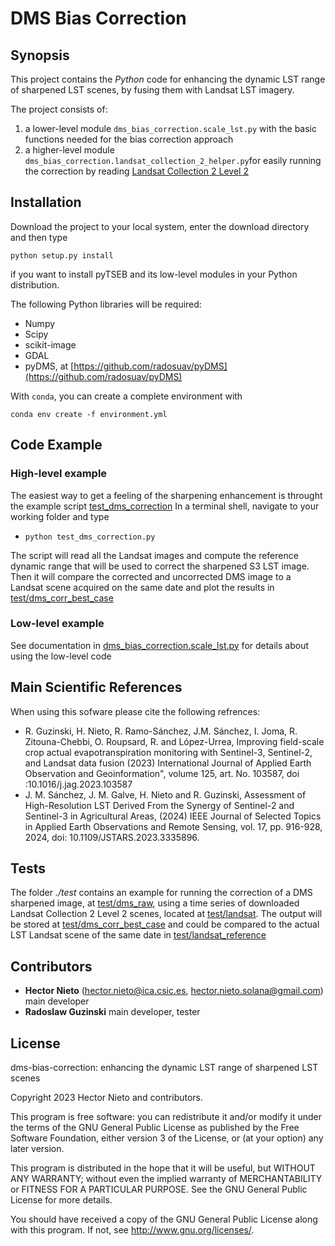 # DMS Bias Correction

## Synopsis

This project contains the *Python* code for enhancing the dynamic LST range of sharpened LST scenes, by fusing them with Landsat LST imagery. 

The project consists of: 

1. a lower-level module `dms_bias_correction.scale_lst.py` with the basic functions needed for the bias correction approach 
2. a higher-level module `dms_bias_correction.landsat_collection_2_helper.py`for easily running the correction by reading [Landsat Collection 2 Level 2](https://www.usgs.gov/landsat-missions/landsat-collection-2-level-2-science-products)

## Installation

Download the project to your local system, enter the download directory and then type

`python setup.py install` 

if you want to install pyTSEB and its low-level modules in your Python distribution. 

The following Python libraries will be required:

- Numpy
- Scipy
- scikit-image
- GDAL
- pyDMS, at [https://github.com/radosuav/pyDMS](https://github.com/radosuav/pyDMS)

With `conda`, you can create a complete environment with
```
conda env create -f environment.yml
```

## Code Example
### High-level example

The easiest way to get a feeling of the sharpening enhancement is throught the example script [test_dms_correction](./test_dms_correction.py)
In a terminal shell, navigate to your working folder and type

- `python test_dms_correction.py` 

The script will read all the Landsat images and compute the reference dynamic range that will be used to correct the sharpened S3 LST image. Then it will compare the corrected and uncorrected DMS image to a Landsat scene acquired on the same date and plot the results in [test/dms_corr_best_case](./test/dms_corr_best_case)

### Low-level example
See documentation in [dms_bias_correction.scale_lst.py](./dms_bias_correction/scale_lst.py) for details about using the low-level code

## Main Scientific References
When using this sofware please cite the following refrences:

- R. Guzinski, H. Nieto, R. Ramo-Sánchez, J.M. Sánchez, I. Joma, R. Zitouna-Chebbi, O. Roupsard, R. and López-Urrea, Improving field-scale crop actual evapotranspiration monitoring with Sentinel-3, Sentinel-2, and Landsat data fusion (2023) International Journal of Applied Earth Observation and Geoinformation", volume 125, art. No. 103587, doi :10.1016/j.jag.2023.103587
- J. M. Sánchez, J. M. Galve, H. Nieto and R. Guzinski, Assessment of High-Resolution LST Derived From the Synergy of Sentinel-2 and Sentinel-3 in Agricultural Areas, (2024) IEEE Journal of Selected Topics in Applied Earth Observations and Remote Sensing, vol. 17, pp. 916-928, 2024, doi: 10.1109/JSTARS.2023.3335896.


## Tests
The folder *./test* contains an example for running the correction of a DMS sharpened image, at [test/dms_raw](./test/dms_raw), using a time series of downloaded Landsat Collection 2 Level 2 scenes, located at [test/landsat](./test/landsat). The output will be stored at [test/dms_corr_best_case](./test/dms_corr_best_case) and could be compared to the actual LST Landsat scene of the same date in [test/landsat_reference](./test/landsat_reference)

## Contributors
- **Hector Nieto** ([hector.nieto@ica.csic.es](mailto:hector.nieto@ica.csic.es), [hector.nieto.solana@gmail.com](mailto:hector.nieto.solana@gmail.com)) main developer
- **Radoslaw Guzinski** main developer, tester


## License
dms-bias-correction:  enhancing the dynamic LST range of sharpened LST scenes

Copyright 2023 Hector Nieto and contributors.
    
This program is free software: you can redistribute it and/or modify
it under the terms of the GNU General Public License as published by
the Free Software Foundation, either version 3 of the License, or
(at your option) any later version.

This program is distributed in the hope that it will be useful,
but WITHOUT ANY WARRANTY; without even the implied warranty of
MERCHANTABILITY or FITNESS FOR A PARTICULAR PURPOSE.  See the
GNU General Public License for more details.

You should have received a copy of the GNU General Public License
along with this program.  If not, see <http://www.gnu.org/licenses/>.
